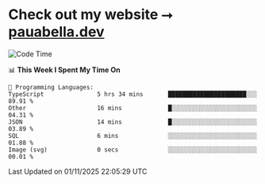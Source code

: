 # Check out my website ⭢ [pauabella.dev](https://pauabella.dev)

<!--START_SECTION:waka-->
![Code Time](http://img.shields.io/badge/Code%20Time-4%2C935%20hrs%2014%20mins-blue)

📊 **This Week I Spent My Time On** 

```text
💬 Programming Languages: 
TypeScript               5 hrs 34 mins       ██████████████████████░░░   89.91 % 
Other                    16 mins             █░░░░░░░░░░░░░░░░░░░░░░░░   04.31 % 
JSON                     14 mins             █░░░░░░░░░░░░░░░░░░░░░░░░   03.89 % 
SQL                      6 mins              ░░░░░░░░░░░░░░░░░░░░░░░░░   01.88 % 
Image (svg)              0 secs              ░░░░░░░░░░░░░░░░░░░░░░░░░   00.01 % 
```


 Last Updated on 01/11/2025 22:05:29 UTC
<!--END_SECTION:waka-->
